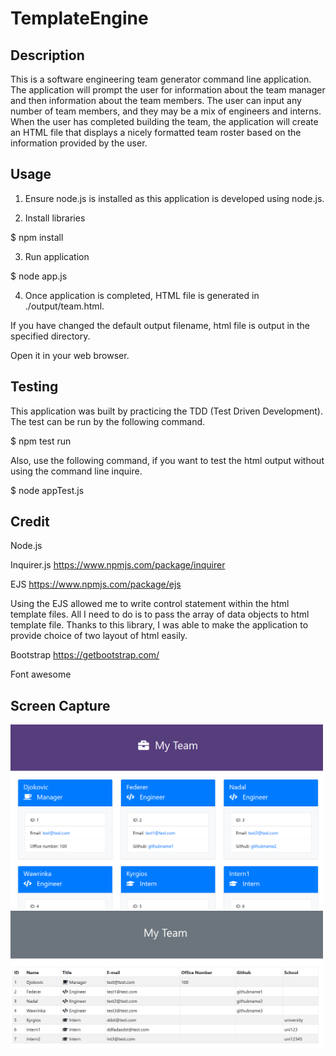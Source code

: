 # TemplateEngine

## Description 
This is a software engineering team generator command line application. The application will prompt the user for information about the team manager and then information about the team members. The user can input any number of team members, and they may be a mix of engineers and interns. When the user has completed building the team, the application will create an HTML file that displays a nicely formatted team roster based on the information provided by the user. 

## Usage
1. Ensure node.js is installed as this application is developed using node.js. 

2. Install libraries 

$ npm install 

3. Run application  

$ node app.js 

4. Once application is completed, HTML file is generated in ./output/team.html. 

If you have changed the default output filename, html file is output in the specified directory. 

Open it in your web browser.

## Testing 

This application was built by practicing the TDD (Test Driven Development). 
The test can be run by the following command. 

$ npm test run

Also, use the following command, if you want to test the html output without using the command line inquire.

$ node appTest.js


## Credit 
Node.js

Inquirer.js https://www.npmjs.com/package/inquirer

EJS https://www.npmjs.com/package/ejs

Using the EJS allowed me to write control statement within the html template files. All I need to do is to pass the array of data objects to  html template file. Thanks to this library, I was able to make the application to provide choice of two layout of html easily.

Bootstrap https://getbootstrap.com/

Font awesome 

## Screen Capture

<img src="screencapture.png" width="500px">


<img src="screencapture2.png" width="500px">
